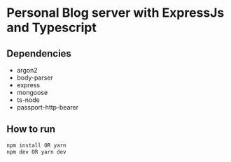 # Personal Blog server with ExpressJs and Typescript

## Dependencies

-   argon2
-   body-parser
-   express
-   mongoose
-   ts-node
-   passport-http-bearer

## How to run

```JavaScript
npm install OR yarn
npm dev OR yarn dev
```
